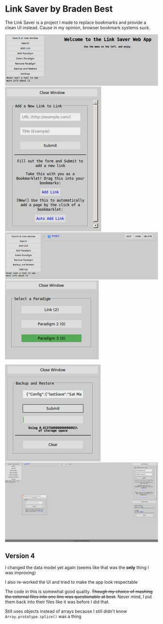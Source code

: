 # Link Saver by Braden Best

The Link Saver is a project I made to replace bookmarks and provide a clean UI instead. Cause in my opinion, browser bookmark systems suck.

![](showcase.png)
![](showcase2.png)
![](showcase3.png)
![](showcase4.png)

![](showcase5.png)
![](showcase6.png)

## Version 4

I changed the data model yet again (seems like that was the **only** thing I was improving)

I also re-worked the UI and tried to make the app look respectable

The code in this is somewhat good quality. ~~Though my choice of mashing the external files into one line was questionable at best.~~ Never mind, I put them back into their files like it was before I did that.

Still uses objects instead of arrays because I still didn't know `Array.prototype.splice()` was a thing
